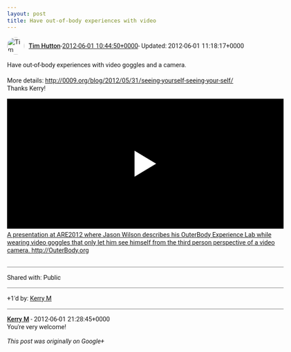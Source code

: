 ```yaml
---
layout: post
title: Have out-of-body experiences with video
---
```


<html><head><meta charset="utf-8"><title>Have out-of-body experiences with video goggles and a camera.&lt;br&gt;&lt;br&gt;More det...</title><style>body {font: 11pt Roboto, Arial, sans-serif; max-width: 640px; margin: 24px;}.author-photo {border-radius: 50%; margin-right: 10px; width: 40px;}.author {font-weight: 500;}.main-content {margin: 15px 0 15px;}.post-title {font-weight: bold;}.location {display: block; margin-top: 15px;}.location img {float: left; margin-right: 5px; width: 20px;}.media-link {display: inline-block; max-width: 100%; vertical-align: top;}.media-link p {margin-top: 5px; max-height: 4em; overflow: scroll;}.media {max-height: 100vh; max-width: 100%;}.video-placeholder {background: black; display: flex; height: 300px; max-width: 100%; width: 640px;}.play-icon {border-bottom: 30px solid transparent; border-left: 50px solid white; border-top: 30px solid transparent; color: white; margin: auto;}.album {max-height: 800px; overflow: scroll; width: calc(100vw - 48px);}.album .media-link {margin-right: 5px; max-width: 250px;}.album .media {max-height: 250px;}.link-embed {border-top: 1px solid lightgrey; display: block; margin-top: 20px;}.link-embed img {max-width: 100%;}.inline-link-embed {display: block;}.inline-link-embed img {vertical-align: middle;}.link-title {display: inline-block; font-size: medium; font-weight: 300; padding-left: 1em;}.reshare-attribution {display: block; font-weight: bold; margin-bottom: 10px;}.poll-image {margin-bottom: 5px; max-height: 300px; max-width: 500px;}.poll-choice {align-items: center; display: flex; margin-bottom: 5px; max-width: 500px;}.poll-choice-percentage {background-color: lightblue; height: 100%; left: 0; position: absolute; z-index: -1;}.poll-choice-selected {margin-right: 5px;}.poll-choice-results {border: 1px solid lightgray; border-radius: 5px; display: flex; line-height: 40px; overflow: hidden; padding: 0 8px; position: relative;}.poll-choice-results, .poll-choice-description {flex-grow: 1; margin-right: 10px;}.poll-choice-image {width: 100%;}.poll-choice-image, .poll-choice-image img {max-height: 40px; max-width: 100px;}.poll-choice-votes {max-height: 100px; overflow: auto;}.plus-entity-embed {color: black; display: block; text-decoration: none;}.plus-entity-embed-cover-photo {max-height: 300px; max-width: 100%;}.plus-entity-embed-info {padding: 0 1em 1em;}.plus-entity-embed-info h2 {font-weight: 500; margin: 10px 0;}.plus-entity-embed-info p {font-size: small; margin: 0;}.collection-owner-avatar {border-radius: 50%; border: 2px solid white; height: 40px; margin-top: -22px;}.visibility {padding: 1em 0; border-top: 1px solid grey;}.post-activity {padding: 1em 0; border-top: 1px solid grey;}.comments {border-top: 1px solid gray; padding-top: 1em;}.comment + .comment {margin-top: 1em;}.comment .media-link, .comment .inline-link-embed {margin-top: 5px;}</style></head><body><div style="margin-bottom:1em;"><div style="display:flex; align-items:center"><img class="author-photo" src="https://lh4.googleusercontent.com/-epo4ZZKNqEw/AAAAAAAAAAI/AAAAAAAAVSU/qu3LpcHEnoQ/s64-c/photo.jpg" alt="Tim Hutton"><a href="https://plus.google.com/+TimHutton" target="_blank" class="author">Tim Hutton</a> - <a target="_blank" href="https://plus.google.com/+TimHutton/posts/Tce7FpiUQ3b">2012-06-01 10:44:50+0000</a><span> - Updated: 2012-06-01 11:18:17+0000</span></div><div class="main-content">Have out-of-body experiences with video goggles and a camera.<br><br>More details: <a rel="nofollow" target="_blank" href="http://0009.org/blog/2012/05/31/seeing-yourself-seeing-your-self/" class="ot-anchor bidi_isolate" jslog="10929; track:click" dir="ltr">http://0009.org/blog/2012/05/31/seeing-yourself-seeing-your-self/</a><br>Thanks Kerry!</div><a href="http://www.youtube.com/watch?v=gX6gIMVwStI" target="_blank" class="media-link"><div class="video-placeholder" title="A presentation at ARE2012 where Jason Wilson describes his OuterBody Experience Lab while wearing video goggles that only let him see himself from the third person perspective of a video camera. http://OuterBody.org"><span class="play-icon"></span></div><p>A presentation at ARE2012 where Jason Wilson describes his OuterBody Experience Lab while wearing video goggles that only let him see himself from the third person perspective of a video camera. http://OuterBody.org</p></a></div><div class="visibility">Shared with: Public</div><div class="post-activity"><div class="plus-oners">+1'd by: <a href="https://plus.google.com/117582786816005017077">Kerry M</a></div></div><div class="comments"><div class="comment"><a target="_blank" href="https://plus.google.com/117582786816005017077" class="author">Kerry M</a><span class="time"> - 2012-06-01 21:28:45+0000</span><div class="comment-content">You&#39;re very welcome!</div></div></div></body></html>

<i>This post was originally on Google+</i>